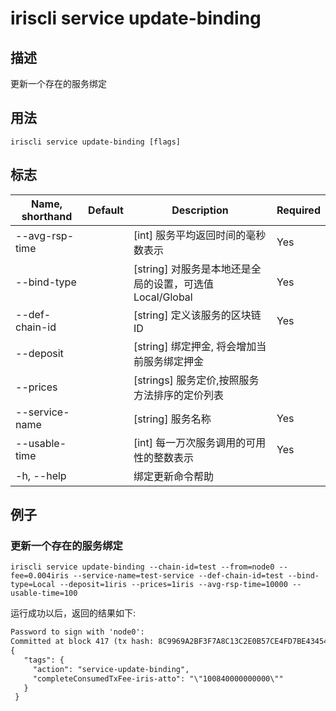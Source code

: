 # iriscli service update-binding 

## 描述

更新一个存在的服务绑定

## 用法

```
iriscli service update-binding [flags]
```

## 标志
| Name, shorthand       | Default                 | Description                                                                        | Required |
| --------------------- | ----------------------- | ---------------------------------------------------------------------------------- | -------- |
| --avg-rsp-time        |                         | [int]  服务平均返回时间的毫秒数表示                                                     |  Yes     |
| --bind-type           |                         | [string] 对服务是本地还是全局的设置，可选值Local/Global                                  |  Yes     |
| --def-chain-id        |                         | [string] 定义该服务的区块链ID                                                          |  Yes     |
| --deposit             |                         | [string] 绑定押金, 将会增加当前服务绑定押金                                               |          |
| --prices              |                         | [strings] 服务定价,按照服务方法排序的定价列表                                             |          |
| --service-name        |                         | [string] 服务名称                                                                    |  Yes     |
| --usable-time         |                         | [int] 每一万次服务调用的可用性的整数表示                                                  |  Yes     |
| -h, --help            |                         | 绑定更新命令帮助                                                                       |          |

## 例子

### 更新一个存在的服务绑定
```shell
iriscli service update-binding --chain-id=test --from=node0 --fee=0.004iris --service-name=test-service --def-chain-id=test --bind-type=Local --deposit=1iris --prices=1iris --avg-rsp-time=10000 --usable-time=100
```

运行成功以后，返回的结果如下:

```txt
Password to sign with 'node0':
Committed at block 417 (tx hash: 8C9969A2BF3F7A8C13C2E0B57CE4FD7BE43454280559831D7E39B0FD3C1FCD28, response: {Code:0 Data:[] Log:Msg 0:  Info: GasWanted:200000 GasUsed:5042 Tags:[{Key:[97 99 116 105 111 110] Value:[115 101 114 118 105 99 101 45 117 112 100 97 116 101 45 98 105 110 100 105 110 103] XXX_NoUnkeyedLiteral:{} XXX_unrecognized:[] XXX_sizecache:0} {Key:[99 111 109 112 108 101 116 101 67 111 110 115 117 109 101 100 84 120 70 101 101 45 105 114 105 115 45 97 116 116 111] Value:[34 49 48 48 56 52 48 48 48 48 48 48 48 48 48 48 34] XXX_NoUnkeyedLiteral:{} XXX_unrecognized:[] XXX_sizecache:0}] Codespace: XXX_NoUnkeyedLiteral:{} XXX_unrecognized:[] XXX_sizecache:0})
{
   "tags": {
     "action": "service-update-binding",
     "completeConsumedTxFee-iris-atto": "\"100840000000000\""
   }
 }
```

